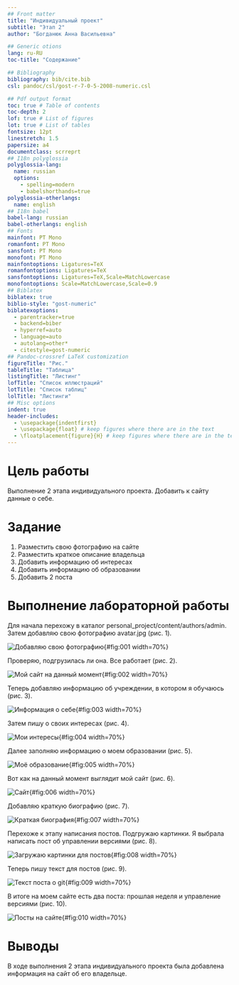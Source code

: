 ```yaml
---
## Front matter
title: "Индивидуальный проект"
subtitle: "Этап 2"
author: "Богданюк Анна Васильевна"

## Generic otions
lang: ru-RU
toc-title: "Содержание"

## Bibliography
bibliography: bib/cite.bib
csl: pandoc/csl/gost-r-7-0-5-2008-numeric.csl

## Pdf output format
toc: true # Table of contents
toc-depth: 2
lof: true # List of figures
lot: true # List of tables
fontsize: 12pt
linestretch: 1.5
papersize: a4
documentclass: scrreprt
## I18n polyglossia
polyglossia-lang:
  name: russian
  options:
	- spelling=modern
	- babelshorthands=true
polyglossia-otherlangs:
  name: english
## I18n babel
babel-lang: russian
babel-otherlangs: english
## Fonts
mainfont: PT Mono
romanfont: PT Mono
sansfont: PT Mono
monofont: PT Mono
mainfontoptions: Ligatures=TeX
romanfontoptions: Ligatures=TeX
sansfontoptions: Ligatures=TeX,Scale=MatchLowercase
monofontoptions: Scale=MatchLowercase,Scale=0.9
## Biblatex
biblatex: true
biblio-style: "gost-numeric"
biblatexoptions:
  - parentracker=true
  - backend=biber
  - hyperref=auto
  - language=auto
  - autolang=other*
  - citestyle=gost-numeric
## Pandoc-crossref LaTeX customization
figureTitle: "Рис."
tableTitle: "Таблица"
listingTitle: "Листинг"
lofTitle: "Список иллюстраций"
lotTitle: "Список таблиц"
lolTitle: "Листинги"
## Misc options
indent: true
header-includes:
  - \usepackage{indentfirst}
  - \usepackage{float} # keep figures where there are in the text
  - \floatplacement{figure}{H} # keep figures where there are in the text
---
```


# Цель работы

Выполнение 2 этапа индивидуального проекта. Добавить к сайту данные о себе.

# Задание

1. Разместить свою фотографию на сайте
2. Разместить краткое описание владельца
3. Добавить информацию об интересах
4. Добавить информацию об образовании
5. Добавить 2 поста

# Выполнение лабораторной работы

Для начала перехожу в каталог personal_project/content/authors/admin. Затем добавляю свою фотографию avatar.jpg (рис. 1).

![Добавляю свою фотографию](image/1.png){#fig:001 width=70%}

Проверяю, подгрузилась ли она. Все работает (рис. 2).

![Мой сайт на данный момент](image/2.png){#fig:002 width=70%}

Теперь добавляю информацию об учреждении, в котором я обучаюсь (рис. 3).

![Информация о себе](image/3.png){#fig:003 width=70%}

Затем пишу о своих интересах (рис. 4).

![Мои интересы](image/4.png){#fig:004 width=70%}

Далее заполняю информацию о моем образовании (рис. 5).

![Моё образование](image/5.png){#fig:005 width=70%}

Вот как на данный момент выглядит мой сайт (рис. 6).

![Сайт](image/6.png){#fig:006 width=70%}

Добавляю краткую биографию (рис. 7).

![Краткая биография](image/7.png){#fig:007 width=70%}

Перехоже к этапу написания постов. Подгружаю картинки. Я выбрала написать пост об управлении версиями (рис. 8).

![Загружаю картинки для постов](image/8.png){#fig:008 width=70%}

Теперь пишу текст для постов (рис. 9).

![Текст поста о git](image/9.png){#fig:009 width=70%}

В итоге на моем сайте есть два поста: прошлая неделя и управление версиями (рис. 10).

![Посты на сайте](image/10.png){#fig:010 width=70%}

# Выводы

В ходе выполнения 2 этапа индивидуального проекта была добавлена информация на сайт об его владельце.
